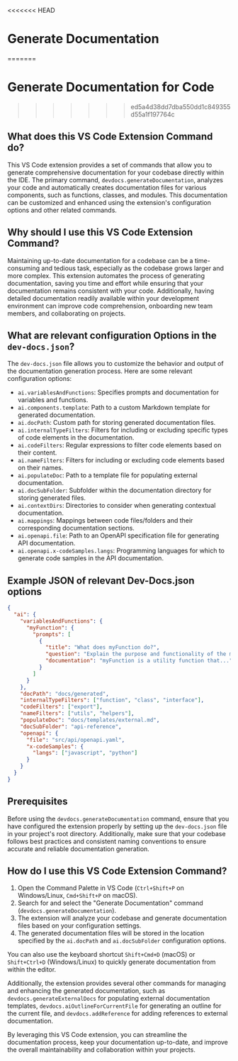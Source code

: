 <<<<<<< HEAD
# Generate Documentation
=======

  
  # **Generate Documentation for Code**
>>>>>>> ed5a4d38dd7dba550dd1c849355d55a1f197764c

## What does this VS Code Extension Command do?

This VS Code extension provides a set of commands that allow you to generate comprehensive documentation for your codebase directly within the IDE. The primary command, `devdocs.generateDocumentation`, analyzes your code and automatically creates documentation files for various components, such as functions, classes, and modules. This documentation can be customized and enhanced using the extension's configuration options and other related commands.

## Why should I use this VS Code Extension Command?

Maintaining up-to-date documentation for a codebase can be a time-consuming and tedious task, especially as the codebase grows larger and more complex. This extension automates the process of generating documentation, saving you time and effort while ensuring that your documentation remains consistent with your code. Additionally, having detailed documentation readily available within your development environment can improve code comprehension, onboarding new team members, and collaborating on projects.

## What are relevant configuration Options in the `dev-docs.json`?

The `dev-docs.json` file allows you to customize the behavior and output of the documentation generation process. Here are some relevant configuration options:

- `ai.variablesAndFunctions`: Specifies prompts and documentation for variables and functions.
- `ai.components.template`: Path to a custom Markdown template for generated documentation.
- `ai.docPath`: Custom path for storing generated documentation files.
- `ai.internalTypeFilters`: Filters for including or excluding specific types of code elements in the documentation.
- `ai.codeFilters`: Regular expressions to filter code elements based on their content.
- `ai.nameFilters`: Filters for including or excluding code elements based on their names.
- `ai.populateDoc`: Path to a template file for populating external documentation.
- `ai.docSubFolder`: Subfolder within the documentation directory for storing generated files.
- `ai.contextDirs`: Directories to consider when generating contextual documentation.
- `ai.mappings`: Mappings between code files/folders and their corresponding documentation sections.
- `ai.openapi.file`: Path to an OpenAPI specification file for generating API documentation.
- `ai.openapi.x-codeSamples.langs`: Programming languages for which to generate code samples in the API documentation.

## Example JSON of relevant Dev-Docs.json options

```json
{
  "ai": {
    "variablesAndFunctions": {
      "myFunction": {
        "prompts": [
          {
            "title": "What does myFunction do?",
            "question": "Explain the purpose and functionality of the myFunction function.",
            "documentation": "myFunction is a utility function that..."
          }
        ]
      }
    },
    "docPath": "docs/generated",
    "internalTypeFilters": ["function", "class", "interface"],
    "codeFilters": ["export"],
    "nameFilters": ["utils", "helpers"],
    "populateDoc": "docs/templates/external.md",
    "docSubFolder": "api-reference",
    "openapi": {
      "file": "src/api/openapi.yaml",
      "x-codeSamples": {
        "langs": ["javascript", "python"]
      }
    }
  }
}
```

## Prerequisites

Before using the `devdocs.generateDocumentation` command, ensure that you have configured the extension properly by setting up the `dev-docs.json` file in your project's root directory. Additionally, make sure that your codebase follows best practices and consistent naming conventions to ensure accurate and reliable documentation generation.

## How do I use this VS Code Extension Command?

1. Open the Command Palette in VS Code (`Ctrl+Shift+P` on Windows/Linux, `Cmd+Shift+P` on macOS).
2. Search for and select the "Generate Documentation" command (`devdocs.generateDocumentation`).
3. The extension will analyze your codebase and generate documentation files based on your configuration settings.
4. The generated documentation files will be stored in the location specified by the `ai.docPath` and `ai.docSubFolder` configuration options.

You can also use the keyboard shortcut `Shift+Cmd+D` (macOS) or `Shift+Ctrl+D` (Windows/Linux) to quickly generate documentation from within the editor.

Additionally, the extension provides several other commands for managing and enhancing the generated documentation, such as `devdocs.generateExternalDocs` for populating external documentation templates, `devdocs.aiOutlineForCurrentFile` for generating an outline for the current file, and `devdocs.addReference` for adding references to external documentation.

By leveraging this VS Code extension, you can streamline the documentation process, keep your documentation up-to-date, and improve the overall maintainability and collaboration within your projects.
  
  